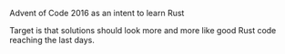 Advent of Code 2016 as an intent to learn Rust

Target is that solutions should look more and more like good Rust code reaching the last days.
